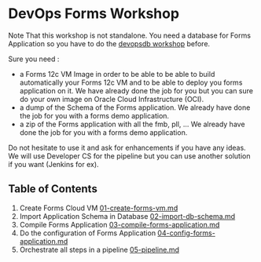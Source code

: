 # DevOps Forms Workshop

Note That this workshop is not standalone. You need a database for Forms Application so you have to do the [devopsdb workshop](https://github.com/cpruvost/devopsdb) before.

Sure you need :

- a Forms 12c VM Image in order to be able to be able to build automatically your Forms 12c VM and to be able to deploy you forms application on it. We have already done the job for you but you can sure do your own image on Oracle Cloud Infrastructure (OCI).
- a dump of the Schema of the Forms application. We already have done the job for you with a forms demo application.
- a zip of the Forms application with all the fmb, pll, ... We already have done the job for you with a forms demo application.

Do not hesitate to use it and ask for enhancements if you have any ideas. We will use Developer CS for the pipeline but you can use another solution if you want (Jenkins for ex).

## Table of Contents

1. Create Forms Cloud VM [01-create-forms-vm.md](docs/01-create-forms-vm.md)
2. Import Application Schema in Database [02-import-db-schema.md](docs/02-import-db-schema.md)
3. Compile Forms Application  [03-compile-forms-application.md](docs/03-compile-forms-application.md)
4. Do the configuration of Forms Application  [04-config-forms-application.md](docs/04-config-forms-application.md)
5. Orchestrate all steps in a pipeline  [05-pipeline.md](docs/05-pipeline.md)

